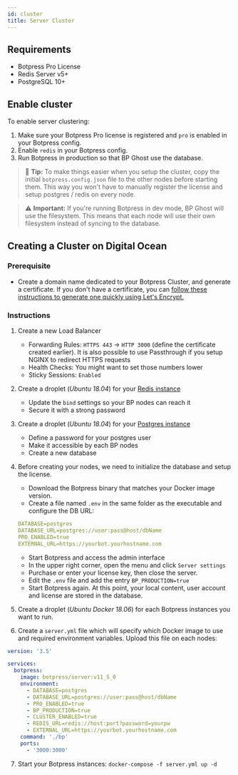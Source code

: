 ```yaml
---
id: cluster
title: Server Cluster
---
```


## Requirements

- Botpress Pro License
- Redis Server v5+
- PostgreSQL 10+

## Enable cluster

To enable server clustering:

1. Make sure your Botpress Pro license is registered and `pro` is enabled in your Botpress config.
1. Enable `redis` in your Botpress config.
1. Run Botpress in production so that BP Ghost use the database.

> 🌟 **Tip:** To make things easier when you setup the cluster, copy the initial `botpress.config.json` file to the other nodes before starting them. This way you won't have to manually register the license and setup postgres / redis on every node.

> ⚠️ **Important:** If you're running Botpress in dev mode, BP Ghost will use the filesystem. This means that each node will use their own filesystem instead of syncing to the database.

## Creating a Cluster on Digital Ocean

### Prerequisite

- Create a domain name dedicated to your Botpress Cluster, and generate a certificate. If you don't have a certificate, you can [follow these instructions to generate one quickly using Let's Encrypt.](https://www.digitalocean.com/community/tutorials/how-to-use-certbot-standalone-mode-to-retrieve-let-s-encrypt-ssl-certificates-on-ubuntu-1804)

### Instructions

1. Create a new Load Balancer

   - Forwarding Rules: `HTTPS 443` -> `HTTP 3000` (define the certificate created earlier). It is also possible to use Passthrough if you setup NGINX to redirect HTTPS requests
   - Health Checks: You might want to set those numbers lower
   - Sticky Sessions: `Enabled`

2. Create a droplet (_Ubuntu 18.04_) for your [Redis instance](https://www.digitalocean.com/community/tutorials/how-to-install-and-secure-redis-on-ubuntu-18-04)

   - Update the `bind` settings so your BP nodes can reach it
   - Secure it with a strong password

3. Create a droplet (_Ubuntu 18.04_) for your [Postgres instance](https://www.digitalocean.com/community/tutorials/how-to-install-and-use-postgresql-on-ubuntu-18-04)

   - Define a password for your postgres user
   - Make it accessible by each BP nodes
   - Create a new database

4) Before creating your nodes, we need to initialize the database and setup the license.

   - Download the Botpress binary that matches your Docker image version.
   - Create a file named `.env` in the same folder as the executable and configure the DB URL:

   ```yml
   DATABASE=postgres
   DATABASE_URL=postgres://user:pass@host/dbName
   PRO_ENABLED=true
   EXTERNAL_URL=https://yourbot.yourhostname.com
   ```

   - Start Botpress and access the admin interface
   - In the upper right corner, open the menu and click `Server settings`
   - Purchase or enter your license key, then close the server.
   - Edit the `.env` file and add the entry `BP_PRODUCTION=true`
   - Start Botpress again. At this point, your local content, user account and license are stored in the database.

5. Create a droplet (_Ubuntu Docker 18.06_) for each Botpress instances you want to run.

6. Create a `server.yml` file which will specify which Docker image to use and required environment variables. Upload this file on each nodes:

```yml
version: '3.5'

services:
  botpress:
    image: botpress/server:v11_5_0
    environment:
      - DATABASE=postgres
      - DATABASE_URL=postgres://user:pass@host/dbName
      - PRO_ENABLED=true
      - BP_PRODUCTION=true
      - CLUSTER_ENABLED=true
      - REDIS_URL=redis://host:port?password=yourpw
      - EXTERNAL_URL=https://yourbot.yourhostname.com
    command: './bp'
    ports:
      - '3000:3000'
```

7. Start your Botpress instances: `docker-compose -f server.yml up -d`
